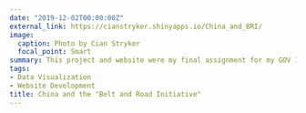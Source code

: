 ```yaml
---
date: "2019-12-02T00:00:00Z"
external_link: https://cianstryker.shinyapps.io/China_and_BRI/
image:
  caption: Photo by Cian Stryker
  focal_point: Smart
summary: This project and website were my final assignment for my GOV 1005 'Data' class at Harvard University. In this project I analyze China's use of foreign direct investment, especially any investment that is a part of the Belt and Road Initiative. 
tags:
- Data Visualization
- Website Development
title: China and the "Belt and Road Initiative"
---
```

